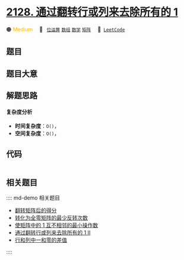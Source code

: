 # [2128. 通过翻转行或列来去除所有的 1](https://leetcode.com/problems/remove-all-ones-with-row-and-column-flips)

🟠 <font color=#ffb800>Medium</font>&emsp; 🔖&ensp; [`位运算`](/leetcode/outline/tag/bit-manipulation.md) [`数组`](/leetcode/outline/tag/array.md) [`数学`](/leetcode/outline/tag/math.md) [`矩阵`](/leetcode/outline/tag/matrix.md)&emsp; 🔗&ensp;[`LeetCode`](https://leetcode.com/problems/remove-all-ones-with-row-and-column-flips)


## 题目




## 题目大意




## 解题思路

#### 复杂度分析

- **时间复杂度**：`O()`，
- **空间复杂度**：`O()`，

## 代码

```javascript

```

## 相关题目

:::: md-demo 相关题目
- [翻转矩阵后的得分](https://leetcode.com/problems/score-after-flipping-matrix)
- [转化为全零矩阵的最少反转次数](https://leetcode.com/problems/minimum-number-of-flips-to-convert-binary-matrix-to-zero-matrix)
- [使矩阵中的 1 互不相邻的最小操作数](https://leetcode.com/problems/minimum-operations-to-remove-adjacent-ones-in-matrix)
- [通过翻转行或列来去除所有的 1 II](https://leetcode.com/problems/remove-all-ones-with-row-and-column-flips-ii)
- [行和列中一和零的差值](https://leetcode.com/problems/difference-between-ones-and-zeros-in-row-and-column)

::::
